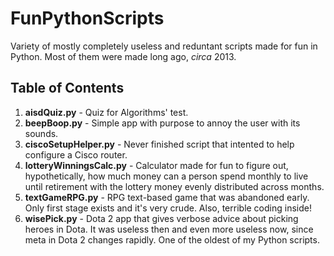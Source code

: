 # FunPythonScripts
Variety of mostly completely useless and reduntant scripts made for fun in Python. Most of them were made long ago, *circa* 2013.

## Table of Contents
1. **aisdQuiz.py** - Quiz for Algorithms' test.
1. **beepBoop.py** - Simple app with purpose to annoy the user with its sounds.
2. **ciscoSetupHelper.py** - Never finished script that intented to help configure a Cisco router.
3. **lotteryWinningsCalc.py** - Calculator made for fun to figure out, hypothetically, how much money can a person spend monthly to live until retirement with the lottery money evenly distributed across months.
4. **textGameRPG.py** - RPG text-based game that was abandoned early. Only first stage exists and it's very crude. Also, terrible coding inside!
5. **wisePick.py** - Dota 2 app that gives verbose advice about picking heroes in Dota. It was useless then and even more useless now, since meta in Dota 2 changes rapidly. One of the oldest of my Python scripts.
